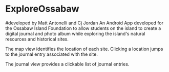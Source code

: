 # ExploreOssabaw
#developed by Matt Antonelli and Cj Jordan
An Android App developed for the Ossabaw Island Foundation to allow students on the island to create a digital journal and photo 
album while exploring the island's natural resources and historical sites. 

The map view identifies the location of each site. Clicking a location jumps to the journal entry associated with the site. 

The journal view provides a clickable list of journal entries.
